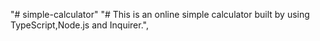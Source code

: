 "# simple-calculator" 
"# This is an online simple calculator built by using TypeScript,Node.js and Inquirer.",
  

